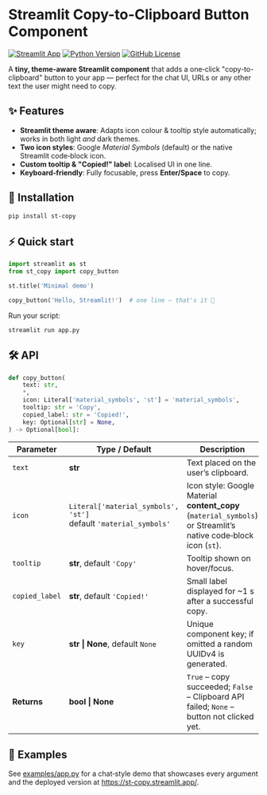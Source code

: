 # Streamlit Copy-to-Clipboard Button Component

[![Streamlit App](https://static.streamlit.io/badges/streamlit_badge_black_red.svg)](https://st-copy.streamlit.app/) [![Python Version](https://img.shields.io/python/required-version-toml?tomlFilePath=https%3A%2F%2Fraw.githubusercontent.com%2Falex-feel%2Fst-copy%2Frefs%2Fheads%2Fmain%2Fpyproject.toml)](https://github.com/alex-feel/st-copy/blob/main/pyproject.toml) [![GitHub License](https://img.shields.io/github/license/alex-feel/st-copy)](https://github.com/alex-feel/st-copy/blob/main/LICENSE)

A **tiny, theme‑aware Streamlit component** that adds a one‑click "copy-to-clipboard" button to your app — perfect for the chat UI, URLs or any other text the user might need to copy.

## ✨ Features
- **Streamlit theme aware**: Adapts icon colour & tooltip style automatically; works in both light _and_ dark themes.
- **Two icon styles**: Google *Material Symbols* (default) or the native Streamlit code‑block icon.
- **Custom tooltip & "Copied!" label**: Localised UI in one line.
- **Keyboard‑friendly**: Fully focusable, press **Enter/Space** to copy.

## 🔧 Installation

```bash
pip install st-copy
````

## ⚡ Quick start

```python
import streamlit as st
from st_copy import copy_button

st.title('Minimal demo')

copy_button('Hello, Streamlit!')  # one line – that's it 🎉
```

Run your script:

```
streamlit run app.py
```

## 🛠 API

```python
def copy_button(
    text: str,
    *,
    icon: Literal['material_symbols', 'st'] = 'material_symbols',
    tooltip: str = 'Copy',
    copied_label: str = 'Copied!',
    key: Optional[str] = None,
) -> Optional[bool]:
```

| Parameter      | Type / Default                                                      | Description                                                                                                      |
| -------------- | ------------------------------------------------------------------- |------------------------------------------------------------------------------------------------------------------|
| `text`         | **str**                                                             | Text placed on the user’s clipboard.                                                                             |
| `icon`         | `Literal['material_symbols', 'st']`<br>default `'material_symbols'` | Icon style: Google Material **content\_copy** (`material_symbols`) or Streamlit’s native code‑block icon (`st`). |
| `tooltip`      | **str**, default `'Copy'`                                           | Tooltip shown on hover/focus.                                                                                    |
| `copied_label` | **str**, default `'Copied!'`                                        | Small label displayed for ~1 s after a successful copy.                                                          |
| `key`          | **str \| None**, default `None`                                     | Unique component key; if omitted a random UUIDv4 is generated.                                                   |
| **Returns**    | **bool \| None**                                                    | `True` – copy succeeded; `False` – Clipboard API failed; `None` – button not clicked yet.                        |

## 🎨 Examples

See [examples/app.py](./examples/app.py) for a chat‑style demo that showcases every argument and the deployed version at https://st-copy.streamlit.app/.
